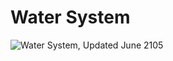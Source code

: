 # Water System

![Water System, Updated June 2105](images/watersystem-2015.png "Water System, 2015")